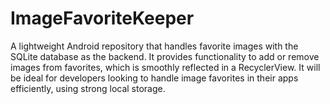 # ImageFavoriteKeeper
A lightweight Android repository that handles favorite images with the SQLite database as the backend. It provides functionality to add or remove images from favorites, which is smoothly reflected in a RecyclerView. It will be ideal for developers looking to handle image favorites in their apps efficiently, using strong local storage.
